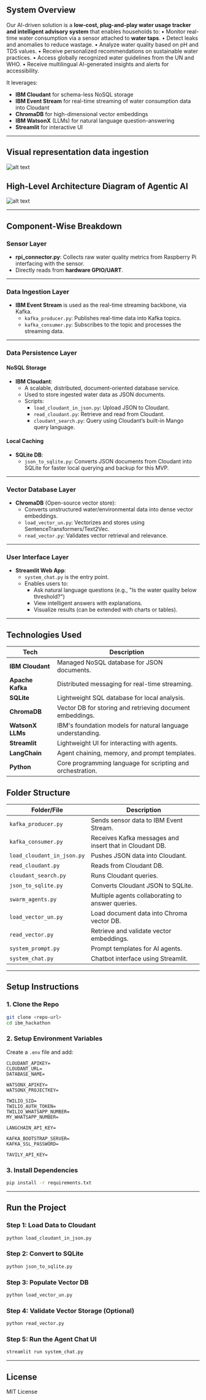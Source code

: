 
## System Overview

Our AI-driven solution is a **low-cost, plug-and-play water usage tracker and intelligent advisory system** that enables households to:
•	Monitor real-time water consumption via a sensor attached to **water taps**.
•	Detect leaks and anomalies to reduce wastage.
•	Analyze water quality based on pH and TDS values.
•	Receive personalized recommendations on sustainable water practices.
•	Access globally recognized water guidelines from the UN and WHO.
•	Receive multilingual AI-generated insights and alerts for accessibility.

It leverages:
- **IBM Cloudant** for schema-less NoSQL storage
- **IBM Event Stream** for real-time streaming of water consumption data into Cloudant
- **ChromaDB** for high-dimensional vector embeddings
- **IBM WatsonX** (LLMs) for natural language question-answering
- **Streamlit** for interactive UI

---

## Visual representation data ingestion

![alt text](flow_dgm.png)

## High-Level Architecture Diagram of Agentic AI

![alt text](agentic_dgm.png)

---

## Component-Wise Breakdown

### Sensor Layer
- **rpi_connector.py**: Collects raw water quality metrics from Raspberry Pi interfacing with the sensor.
- Directly reads from **hardware GPIO/UART**.

---

### Data Ingestion Layer
- **IBM Event Stream** is used as the real-time streaming backbone, via Kafka.
  - `kafka_producer.py`: Publishes real-time data into Kafka topics.
  - `kafka_consumer.py`: Subscribes to the topic and processes the streaming data.

---

### Data Persistence Layer

#### NoSQL Storage
- **IBM Cloudant**:
  - A scalable, distributed, document-oriented database service.
  - Used to store ingested water data as JSON documents.
  - Scripts:
    - `load_cloudant_in_json.py`: Upload JSON to Cloudant.
    - `read_cloudant.py`: Retrieve and read from Cloudant.
    - `cloudant_search.py`: Query using Cloudant’s built-in Mango query language.

#### Local Caching
- **SQLite DB**:
  - `json_to_sqlite.py`: Converts JSON documents from Cloudant into SQLite for faster local querying and backup for this MVP.

---

### Vector Database Layer

- **ChromaDB** (Open-source vector store):
  - Converts unstructured water/environmental data into dense vector embeddings.
  - `load_vector_un.py`: Vectorizes and stores using SentenceTransformers/Text2Vec.
  - `read_vector.py`: Validates vector retrieval and relevance.

---

### User Interface Layer

- **Streamlit Web App**:
  - `system_chat.py` is the entry point.
  - Enables users to:
    - Ask natural language questions (e.g., "Is the water quality below threshold?")
    - View intelligent answers with explanations.
    - Visualize results (can be extended with charts or tables).

---

## Technologies Used

| Tech | Description |
|------|-------------|
| **IBM Cloudant** | Managed NoSQL database for JSON documents. |
| **Apache Kafka** | Distributed messaging for real-time streaming. |
| **SQLite** | Lightweight SQL database for local analysis. |
| **ChromaDB** | Vector DB for storing and retrieving document embeddings. |
| **WatsonX LLMs** | IBM's foundation models for natural language understanding. |
| **Streamlit** | Lightweight UI for interacting with agents. |
| **LangChain** | Agent chaining, memory, and prompt templates. |
| **Python** | Core programming language for scripting and orchestration. |

## Folder Structure

| Folder/File | Description |
|-------------|-------------|
| `kafka_producer.py` | Sends sensor data to IBM Event Stream. |
| `kafka_consumer.py` | Receives Kafka messages and insert that in Cloudant DB. |
| `load_cloudant_in_json.py` | Pushes JSON data into Cloudant. |
| `read_cloudant.py` | Reads from Cloudant DB. |
| `cloudant_search.py` | Runs Cloudant queries. |
| `json_to_sqlite.py` | Converts Cloudant JSON to SQLite. |
| `swarm_agents.py` | Multiple agents collaborating to answer queries. |
| `load_vector_un.py` | Load document data into Chroma vector DB. |
| `read_vector.py` | Retrieve and validate vector embeddings. |
| `system_prompt.py` | Prompt templates for AI agents. |
| `system_chat.py` | Chatbot interface using Streamlit. |

---

## Setup Instructions

### 1. Clone the Repo

```bash
git clone <repo-url>
cd ibm_hackathon
```

### 2. Setup Environment Variables

Create a `.env` file and add:

```env
CLOUDANT_APIKEY=
CLOUDANT_URL=
DATABASE_NAME=

WATSONX_APIKEY=
WATSONX_PROJECTKEY=

TWILIO_SID=
TWILIO_AUTH_TOKEN=
TWILIO_WHATSAPP_NUMBER=
MY_WHATSAPP_NUMBER=

LANGCHAIN_API_KEY=

KAFKA_BOOTSTRAP_SERVER=
KAFKA_SSL_PASSWORD=

TAVILY_API_KEY=
```

### 3. Install Dependencies

```bash
pip install -r requirements.txt
```

---

##  Run the Project

### Step 1: Load Data to Cloudant

```bash
python load_cloudant_in_json.py
```

### Step 2: Convert to SQLite

```bash
python json_to_sqlite.py
```

### Step 3: Populate Vector DB

```bash
python load_vector_un.py
```

### Step 4: Validate Vector Storage (Optional)

```bash
python read_vector.py
```

### Step 5: Run the Agent Chat UI

```bash
streamlit run system_chat.py
```
---

##  License

MIT License

